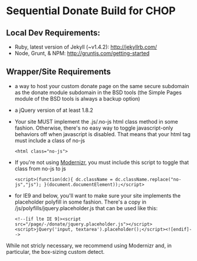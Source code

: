 # Sequential Donate Build for CHOP

## Local Dev Requirements:

* Ruby, latest version of Jekyll (~v1.4.2): http://jekyllrb.com/
* Node, Grunt, & NPM: http://gruntjs.com/getting-started

## Wrapper/Site Requirements
* a way to host your custom donate page on the same secure subdomain as the donate module subdomain in the BSD tools (the Simple Pages module of the BSD tools is always a backup option)
* a jQuery version of at least 1.8.2
* Your site MUST implement the .js/.no-js html class method in some fashion. Otherwise, there's no easy way to toggle javascript-only behaviors off when javascript is disabled.  That means that your html tag must include a class of no-js

    `
        <html class="no-js">
    `
* If you're not using [Modernizr](http://modernizr.com/), you must include this script to toggle that class from no-js to js

    `
        <script>(function(dc){ dc.className = dc.className.replace("no-js","js"); }(document.documentElement));</script>
    `
* for IE9 and below, you'll want to make sure your site implements the placeholder polyfill in some fashion.  There's a copy in /js/polyfills/jquery.placeholder.js that can be used like this:

    `
        <!--[if lte IE 9]><script src="/page/-/donate/jquery.placeholder.js"></script><script>jQuery('input, textarea').placeholder();</script><![endif]-->
    `

While not stricly necessary, we recommend using Modernizr and, in particular, the box-sizing custom detect.